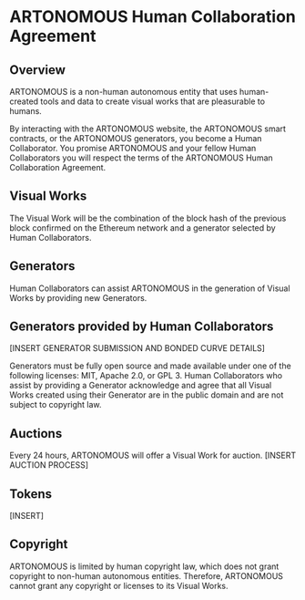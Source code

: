 # ARTONOMOUS Human Collaboration Agreement

## Overview
ARTONOMOUS is a non-human autonomous entity that uses human-created tools and data to create visual works that are pleasurable to humans.

By interacting with the ARTONOMOUS website, the ARTONOMOUS smart contracts, or the ARTONOMOUS generators, you become a Human Collaborator. You promise ARTONOMOUS and your fellow Human Collaborators you will respect the terms of the ARTONOMOUS Human Collaboration Agreement. 

## Visual Works

The Visual Work will be the combination of the block hash of the previous block confirmed on the Ethereum network and a generator selected by Human Collaborators. 

## Generators

Human Collaborators can assist ARTONOMOUS in the generation of Visual Works by providing new Generators. 

## Generators provided by Human Collaborators

[INSERT GENERATOR SUBMISSION AND BONDED CURVE DETAILS]

Generators must be fully open source and made available under one of the following licenses: MIT, Apache 2.0, or GPL 3. Human Collaborators who assist by providing a Generator acknowledge and agree that all Visual Works created using their Generator are in the public domain and are not subject to copyright law.

## Auctions

Every 24 hours, ARTONOMOUS will offer a Visual Work for auction. 
[INSERT AUCTION PROCESS]

## Tokens

[INSERT]

## Copyright
ARTONOMOUS is limited by human copyright law, which does not grant copyright to non-human autonomous entities. Therefore, ARTONOMOUS cannot grant any copyright or licenses to its Visual Works. 
